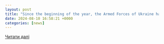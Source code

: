 ```yaml
---
layout: post
title: "Since the beginning of the year, the Armed Forces of Ukraine have deployed into service about 70 samples of ammunition for UAVs - Militarnyi"
date: 2024-08-10 16:58:21 +0000
categories: [news]
---
```


[Читати далі](https://mil.in.ua/en/news/since-the-beginning-of-the-year-the-armed-forces-of-ukraine-have-deployed-into-service-about-70-samples-of-ammunition-for-uavs/)

